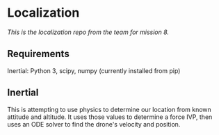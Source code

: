 # Localization

*This is the localization repo from the team for mission 8.*

## Requirements
Inertial: Python 3, scipy, numpy (currently installed from pip)

## Inertial
This is attempting to use physics to determine our location from known attitude and altitude. It uses 
those values to determine a force IVP, then uses an ODE solver to find the drone's velocity and position.
